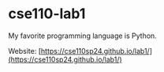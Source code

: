 # cse110-lab1

My favorite programming language is Python.

Website: [https://cse110sp24.github.io/lab1/](https://cse110sp24.github.io/lab1/)
